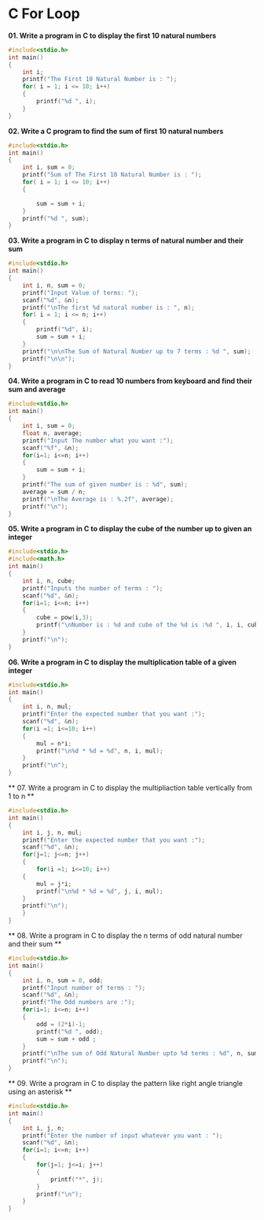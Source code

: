 # C For Loop 

**01. Write a program in C to display the first 10 natural numbers**

```.c
#include<stdio.h>
int main()
{
    int i;
    printf("The First 10 Natural Number is : ");
    for( i = 1; i <= 10; i++)
    {
        printf("%d ", i);
    }
}
```

**02. Write a C program to find the sum of first 10 natural numbers**

```.c
#include<stdio.h>
int main()
{
    int i, sum = 0;
    printf("Sum of The First 10 Natural Number is : ");
    for( i = 1; i <= 10; i++)
    {

        sum = sum + i;
    }
    printf("%d ", sum);
}
```

**03. Write a program in C to display n terms of natural number and their sum**

```.c
#include<stdio.h>
int main()
{
    int i, n, sum = 0;
    printf("Input Value of terms: ");
    scanf("%d", &n);
    printf("\nThe first %d natural number is : ", n);
    for( i = 1; i <= n; i++)
    {
        printf("%d", i);
        sum = sum + i;
    }
    printf("\n\nThe Sum of Natural Number up to 7 terms : %d ", sum);
    printf("\n\n");
}

```

**04. Write a program in C to read 10 numbers from keyboard and find their sum and average**

```.c
#include<stdio.h>
int main()
{
    int i, sum = 0;
    float n, average;
    printf("Input The number what you want :");
    scanf("%f", &n);
    for(i=1; i<=n; i++)
    {
        sum = sum + i;
    }
    printf("The sum of given number is : %d", sum);
    average = sum / n;
    printf("\nThe Average is : %.2f", average);
    printf("\n");
}
```

**05. Write a program in C to display the cube of the number up to given an integer**

```.c
#include<stdio.h>
#include<math.h>
int main()
{
    int i, n, cube;
    printf("Inputs the number of terms : ");
    scanf("%d", &n);
    for(i=1; i<=n; i++)
    {
        cube = pow(i,3);
        printf("\nNumber is : %d and cube of the %d is :%d ", i, i, cube);
    }
    printf("\n");
}
```

**06. Write a program in C to display the multiplication table of a given integer**

```.c
#include<stdio.h>
int main()
{
    int i, n, mul;
    printf("Enter the expected number that you want :");
    scanf("%d", &n);
    for(i =1; i<=10; i++)
    {
        mul = n*i;
        printf("\n%d * %d = %d", n, i, mul);
    }
    printf("\n");
}
```

** 07. Write a program in C to display the multipliaction table vertically from 1 to n **

```.c
#include<stdio.h>
int main()
{
    int i, j, n, mul;
    printf("Enter the expected number that you want :");
    scanf("%d", &n);
    for(j=1; j<=n; j++)
    {
        for(i =1; i<=10; i++)
    {
        mul = j*i;
        printf("\n%d * %d = %d", j, i, mul);
    }
    printf("\n");
    }
}
```

** 08. Write a program in C to display the n terms of odd natural number and their sum **

```.c
#include<stdio.h>
int main()
{
    int i, n, sum = 0, odd;
    printf("Input number of terms : ");
    scanf("%d", &n);
    printf("The Odd numbers are :");
    for(i=1; i<=n; i++)
    {
        odd = (2*i)-1;
        printf("%d ", odd);
        sum = sum + odd ;
    }
    printf("\nThe sum of Odd Natural Number upto %d terms : %d", n, sum);
    printf("\n");
}
```

** 09. Write a program in C to display the pattern like right angle triangle using an asterisk **

```.c
#include<stdio.h>
int main()
{
    int i, j, n;
    printf("Enter the number of input whatever you want : ");
    scanf("%d", &n);
    for(i=1; i<=n; i++)
    {
        for(j=1; j<=i; j++)
        {
            printf("*", j);
        }
        printf("\n");
    }
}
```